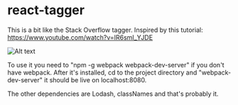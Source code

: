 # react-tagger
This is a bit like the Stack Overflow tagger. Inspired by this tutorial: https://www.youtube.com/watch?v=IR6smI_YJDE

![Alt text](http://i.giphy.com/l3V0dH3aO39sTdX3i.gif "Behold...")

To use it you need to "npm -g webpack webpack-dev-server" if you don't have webpack.
After it's installed, cd to the project directory and "webpack-dev-server"
it should be live on localhost:8080.

The other dependencies are Lodash, classNames and that's probably it.


